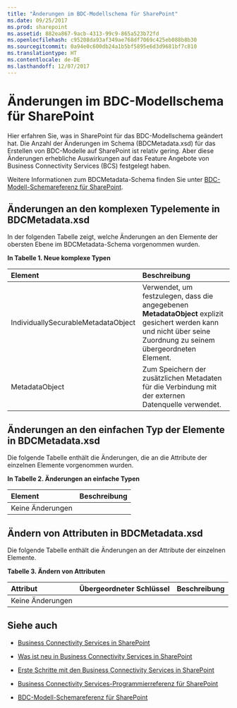 ```yaml
---
title: "Änderungen im BDC-Modellschema für SharePoint"
ms.date: 09/25/2017
ms.prod: sharepoint
ms.assetid: 882ea867-9acb-4313-99c9-865a523b72fd
ms.openlocfilehash: c95208da93af349ae768df7069c425eb088b8b30
ms.sourcegitcommit: 0a94e0c600db24a1b5bf5895e6d3d9681bf7c810
ms.translationtype: HT
ms.contentlocale: de-DE
ms.lasthandoff: 12/07/2017
---
```

# <a name="changes-in-the-bdc-model-schema-for-sharepoint"></a>Änderungen im BDC-Modellschema für SharePoint
Hier erfahren Sie, was in SharePoint für das BDC-Modellschema geändert hat. Die Anzahl der Änderungen im Schema (BDCMetadata.xsd) für das Erstellen von BDC-Modelle auf SharePoint ist relativ gering. Aber diese Änderungen erhebliche Auswirkungen auf das Feature Angebote von Business Connectivity Services (BCS) festgelegt haben.
  
    
    

Weitere Informationen zum BDCMetadata-Schema finden Sie unter  [BDC-Modell-Schemareferenz für SharePoint](bdc-model-schema-reference-for-sharepoint.md).
## <a name="changes-to-complex-type-elements-in-bdcmetadataxsd"></a>Änderungen an den komplexen Typelemente in BDCMetadata.xsd
<a name="bkmk_ChangesToElements"> </a>

In der folgenden Tabelle zeigt, welche Änderungen an den Elemente der obersten Ebene im BDCMetadata-Schema vorgenommen wurden.
  
    
    

**In Tabelle 1. Neue komplexe Typen**


|**Element**|**Beschreibung**|
|:-----|:-----|
|IndividuallySecurableMetadataObject  <br/> |Verwendet, um festzulegen, dass die angegebenen **MetadataObject** explizit gesichert werden kann und nicht über seine Zuordnung zu seinem übergeordneten Element. <br/> |
|MetadataObject  <br/> |Zum Speichern der zusätzlichen Metadaten für die Verbindung mit der externen Datenquelle verwendet.  <br/> |
   

## <a name="changes-to-simple-type-elements-in-bdcmetadataxsd"></a>Änderungen an den einfachen Typ der Elemente in BDCMetadata.xsd
<a name="bkmk_ChangesToSimpleTypes"> </a>

Die folgende Tabelle enthält die Änderungen, die an die Attribute der einzelnen Elemente vorgenommen wurden.
  
    
    

**In Tabelle 2. Änderungen an einfache Typen**


|**Element**|**Beschreibung**|
|:-----|:-----|
|Keine Änderungen  <br/> ||
   

## <a name="changes-to-attributes-in-bdcmetadataxsd"></a>Ändern von Attributen in BDCMetadata.xsd
<a name="bkmk_ChangesToAttributes"> </a>

Die folgende Tabelle enthält die Änderungen an der Attribute der einzelnen Elemente.
  
    
    

**Tabelle 3. Ändern von Attributen**


|**Attribut**|**Übergeordneter Schlüssel**|**Beschreibung**|
|:-----|:-----|:-----|
|Keine Änderungen  <br/> |||
   

## <a name="see-also"></a>Siehe auch
<a name="bkmk_AdditionalResources"> </a>


-  [Business Connectivity Services in SharePoint](business-connectivity-services-in-sharepoint.md)
    
  
-  [Was ist neu in Business Connectivity Services in SharePoint](what-s-new-in-business-connectivity-services-in-sharepoint.md)
    
  
-  [Erste Schritte mit den Business Connectivity Services in SharePoint](get-started-with-business-connectivity-services-in-sharepoint.md)
    
  
-  [Business Connectivity Services-Programmierreferenz für SharePoint](business-connectivity-services-programmers-reference-for-sharepoint.md)
    
  
-  [BDC-Modell-Schemareferenz für SharePoint](bdc-model-schema-reference-for-sharepoint.md)
    
  

